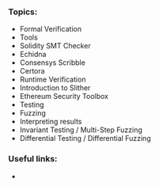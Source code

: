 ### Topics:
- Formal Verification
- Tools
- Solidity SMT Checker
- Echidna
- Consensys Scribble
- Certora
- Runtime Verification
- Introduction to Slither
- Ethereum Security Toolbox
- Testing
- Fuzzing
- Interpreting results
- Invariant Testing / Multi-Step Fuzzing
- Differential Testing / Differential Fuzzing

### Useful links:
- 